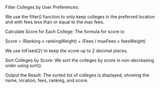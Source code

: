 Filter Colleges by User Preferences:

We use the filter() function to only keep colleges in the preferred location and with fees less than or equal to the max fees.


Calculate Score for Each College:
The formula for score is:

Score = (Ranking × rankingWeight) + (Fees / maxFees × feesWeight)

We use toFixed(2) to keep the score up to 2 decimal places.

Sort Colleges by Score:
We sort the colleges by score in non-decreasing order using sort().


Output the Result:
The sorted list of colleges is displayed, showing the name, location, fees, ranking, and score.